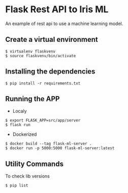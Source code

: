 # Flask Rest API to Iris ML
An example of rest api to use a machine learning model.

## Create a virtual environment
```
$ virtualenv flaskvenv
$ source flaskvenv/bin/activate
```

## Installing the dependencies
```
$ pip install -r requirements.txt
```

## Running the APP
- Localy
```
$ export FLASK_APP=src/app/server
$ flask run
```
- Dockerized
```
$ docker build --tag flask-ml-server .
$ docker run -p 5000:5000 flask-ml-server:latest
```

## Utility Commands
To check lib versions
```
$ pip list
```